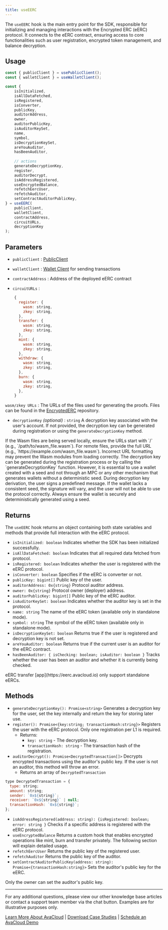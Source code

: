 ```yaml
---
title: useEERC
---
```


The `useEERC` hook is the main entry point for the SDK, responsible for initializing and managing interactions with the Encrypted ERC (eERC) protocol. It connects to the eERC contract, ensuring access to core functionalities such as user registration, encrypted token management, and balance decryption.

## Usage

```javascript maxLines=0
const { publicClient } = usePublicClient();
const { walletClient } = useWalletClient();

const {
    isInitialized,
    isAllDataFetched,
    isRegistered,
    isConverter,
    publicKey,
    auditorAddress,
    owner,
    auditorPublicKey,
    isAuditorKeySet,
    name,
    symbol,
    isDecryptionKeySet,
    areYouAuditor,
    hasBeenAuditor,
​
    // actions
    generateDecryptionKey,
    register,
    auditorDecrypt,
    isAddressRegistered,
    useEncryptedBalance,
    refetchEercUser,
    refetchAuditor,
    setContractAuditorPublicKey,
} = useEERC(
    publicClient,
    walletClient,
    contractAddress,
    circuitURLs,
    decryptionKey
);
```

## Parameters

* `publicClient` : [PublicClient](https://viem.sh/docs/clients/public.html)
* `walletClient` : [Wallet Client](https://viem.sh/docs/clients/wallet.html) for sending transactions
* `contractAddress` : Address of the deployed eERC contract

* `circuitURLs` : 
```javascript maxLines=0
    {
      register: {
        wasm: string,
        zkey: string,
      },
      transfer: {
        wasm: string,
        zkey: string,
      },
      mint: {
        wasm: string,
        zkey: string,
      },
      withdraw: {
        wasm: string,
        zkey: string,
      },
      burn: {
        wasm: string,
        zkey: string,
      },
    }
```
`wasm/zkey URLs` : The URLs of the files used for generating the proofs. Files can be found in the [EncryptedERC](https://github.com/ava-labs/EncryptedERC/tree/main/circom/build) repository.

* `decryptionKey` _(optional)_ : `string` A decryption key associated with the user's account. If not provided, the decryption key can be generated during registration or using the `generateDecryptionKey` method.

<Error>
If the Wasm files are being served locally, ensure the URLs start with `/` (e.g., `/path/to/wasm_file.wasm`). For remote files, provide the full URL (e.g., `https://example.com/wasm_file.wasm`). Incorrect URL formatting may prevent the Wasm modules from loading correctly.
</Error>

<Error>
The decryption key can be generated during the registration process or by calling the `generateDecryptionKey` function. However, it is essential to use a wallet created with a seed and not through an MPC or any other mechanism that generates wallets without a deterministic seed. During decryption key derivation, the user signs a predefined message. If the wallet lacks a consistent seed, the signature will vary, and the user will not be able to use the protocol correctly. Always ensure the wallet is securely and deterministically generated using a seed.
</Error>

## Returns

The `useEERC` hook returns an object containing both state variables and methods that provide full interaction with the eERC protocol.

* `isInitialized: boolean`
 Indicates whether the SDK has been initialized successfully.
* `isAllDataFetched: boolean`
 Indicates that all required data fetched from protocol.
* `isRegistered: boolean`
Indicates whether the user is registered with the eERC protocol.
* `isConverter: boolean`
 Specifies if the eERC is converter or not.
* `publicKey: bigint[]`
Public key of the user.
* `auditorAddress: 0x{string}`
Protocol auditor address.
* `owner: 0x{string}`
Protocol owner (deployer) address.
* `auditorPublicKey: bigint[]`
Public key of the eERC auditor.
* `isAuditorKeySet: boolean`
Indicates whether the auditor key is set in the protocol.
* `name: string`
The name of the eERC token (available only in standalone mode).
* `symbol: string`
The symbol of the eERC token (available only in standalone mode).
* `isDecryptionKeySet: boolean`
Returns true if the user is registered and decryption key is not set.
* `areYouAuditor: boolean`
Returns true if the current user is an auditor for the eERC contract.
* `hasBeenAuditor: { isChecking: boolean; isAuditor: boolean }`
Tracks whether the user has been an auditor and whether it is currently being checked.


<Warning>
eERC transfer [app](https://eerc.avacloud.io) only support standalone eERCs.
</Warning>

## Methods

* `generateDecryptionKey(): Promise<string>` Generates a decryption key for the user, set the key internally and return the key for storing later use.
* `register(): Promise<{key:string; transactionHash:string}>` Registers the user with the eERC protocol. Only one registration per L1 is required.
  * Returns:
    * `key: string` - The decryption key.
    * `transactionHash: string` - The transaction hash of the registration.
* `auditorDecrypt(): Promise<DecryptedTransaction[]>` Decrypts encrypted transactions using the auditor's public key. If the user is not an auditor, this method will throw an error.
  * Returns an array of `DecryptedTransaction`
```javascript
type DecryptedTransaction = {
  type: string;
  amount: string;
  sender: `0x${string}`;
  receiver: `0x${string}` | null;
  transactionHash: `0x${string}`;
};  
```
* `isAddressRegistered(address: string): {isRegistered: boolean; error: string }` Checks if a specific address is registered with the eERC protocol.
* `useEncryptedBalance` Returns a custom hook that enables encrypted operations like mint, burn and transfer privately. The following section will explain detailed usage.
* `refetchEercUser` Returns the public key of the registered user.
* `refetchAuditor` Returns the public key of the auditor.
* `setContractAuditorPublicKey(address: string): Promise<{transactionHash:string}>` Sets the auditor's public key for the eERC.

<Error>
Only the owner can set the auditor's public key.
</Error>

***

For any additional questions, please view our other knowledge base articles or contact a support team member via the chat button. Examples are for illustrative purposes only.

[Learn More About AvaCloud](https://avacloud.io/) | [Download Case Studies](https://avacloud.io/case-studies) | [Schedule an AvaCloud Demo](https://avacloud.io/demo)

